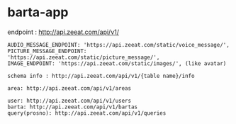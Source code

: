 # barta-app

endpoint : http://api.zeeat.com/api/v1/

    AUDIO_MESSAGE_ENDPOINT: 'https://api.zeeat.com/static/voice_message/',
    PICTURE_MESSAGE_ENDPOINT: 'https://api.zeeat.com/static/picture_message/',
    IMAGE_ENDPOINT: 'https://api.zeeat.com/static/images/', (like avatar)

    schema info : http://api.zeeat.com/api/v1/{table name}/info

    area: http://api.zeeat.com/api/v1/areas

    user: http://api.zeeat.com/api/v1/users
    barta: http://api.zeeat.com/api/v1/bartas
    query(prosno): http://api.zeeat.com/api/v1/queries

